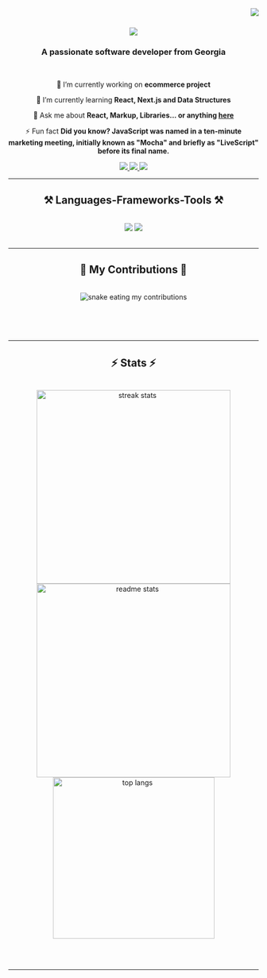 <img align="right" src="https://visitor-badge.laobi.icu/badge?page_id=daddygram.daddygram" />

<h1 align="center">
    <img src="https://readme-typing-svg.herokuapp.com/?font=Righteous&size=35&center=true&vCenter=true&width=500&height=70&duration=4000&lines=Hi+There!+👋;+I'm+Tsotne!;" />
</h1>

<h3 align="center">A passionate software developer from Georgia</h3>

<br/>

<div align="center">
 
 🔭 I’m currently working on **ecommerce project**
 
 🌱 I’m currently learning **React, Next.js and Data Structures**

💬 Ask me about **React, Markup, Libraries... or anything [here](https://github.com/daddygram/daddygram/issues)**

⚡ Fun fact **Did you know? JavaScript was named in a ten-minute marketing meeting, initially known as "Mocha" and briefly as "LiveScript" before its final name.**

 </div>
 
<div align="center"> 
  <a href="mailto:cotne.sxvitaridze@gmail.com">
    <img src="https://img.shields.io/badge/Gmail-333333?style=for-the-badge&logo=gmail&logoColor=red" />
  </a>
  <a href="https://www.linkedin.com/in/tsotne-skhvitaridze/" target="_blank">
    <img src="https://img.shields.io/badge/LinkedIn-0077B5?style=for-the-badge&logo=linkedin&logoColor=white" target="_blank" />
  </a>
  <a href="https://daddygram.github.io/first-portfolio/" target="_blank">
     <img src="https://img.shields.io/badge/Portfolio-FF5722?style=for-the-badge&logo=todoist&logoColor=white" target="_blank" /> <!-- sqlite, safari, google-chrome are other good icon options -->
  </a>
</div>

 <hr/>
 
<h2 align="center">⚒️ Languages-Frameworks-Tools ⚒️</h2>
<br/>
<div align="center">
    <img src="https://skillicons.dev/icons?i=html,css,bootstrap,mui,vscode,github,figma,tailwind,git,scss" />
    <img src="https://skillicons.dev/icons?i=javascript,typescript,react,nextjs,vite" /><br>
</div>

<br/>
<hr/>

<div align="center">
  <h2>🐍 My Contributions 🐍</h2>
  <br>
  <img alt="snake eating my contributions" src="https://raw.githubusercontent.com/daddygram/daddygram/output/github-contribution-grid-snake.svg" />
  
  <br/><br/><br/>
</div>

<hr/>

<h2 align="center">⚡ Stats ⚡</h2>
<br>
<div align=center>
  <img width=390 src="https://github-readme-streak-stats-salesp07.vercel.app/?user=daddygram&count_private=true&theme=react&border_radius=10" alt="streak stats"/>
  <img width=390 src="https://github-readme-stats-salesp07.vercel.app/api?username=daddygram&count_private=true&show_icons=true&theme=react&rank_icon=github&border_radius=10" alt="readme stats" />
  <br/>
  <img width=325 align="center" src="https://github-readme-stats-salesp07.vercel.app/api/top-langs/?username=daddygram&hide=HTML&langs_count=8&layout=compact&theme=react&border_radius=10&size_weight=0.5&count_weight=0.5&exclude_repo=github-readme-stats" alt="top langs" />
</div>

<br/><br/>

<hr/>

<br/>
